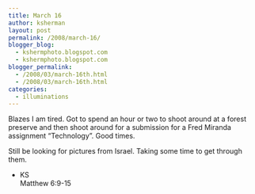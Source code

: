 ```yaml
---
title: March 16
author: ksherman
layout: post
permalink: /2008/march-16/
blogger_blog:
  - kshermphoto.blogspot.com
  - kshermphoto.blogspot.com
blogger_permalink:
  - /2008/03/march-16th.html
  - /2008/03/march-16th.html
categories:
  - illuminations
---
```

<a onblur="try {parent.deselectBloggerImageGracefully();} catch(e) {}" href="http://1.bp.blogspot.com/_HTtVcKQt9f8/R-VfBcXcliI/AAAAAAAAASY/30h3mpCuCnc/s1600-h/March16-1.jpg"><img style="cursor: pointer;" src="http://1.bp.blogspot.com/_HTtVcKQt9f8/R-VfBcXcliI/AAAAAAAAASY/30h3mpCuCnc/s400/March16-1.jpg" alt="" id="BLOGGER_PHOTO_ID_5180651424758666786" border="0" /></a>  
<a onblur="try {parent.deselectBloggerImageGracefully();} catch(e) {}" href="http://2.bp.blogspot.com/_HTtVcKQt9f8/R-VfBsXcljI/AAAAAAAAASg/joc-KbrqQGc/s1600-h/March16-2.jpg"><img style="cursor: pointer;" src="http://2.bp.blogspot.com/_HTtVcKQt9f8/R-VfBsXcljI/AAAAAAAAASg/joc-KbrqQGc/s400/March16-2.jpg" alt="" id="BLOGGER_PHOTO_ID_5180651429053634098" border="0" /></a>  
<a onblur="try {parent.deselectBloggerImageGracefully();} catch(e) {}" href="http://3.bp.blogspot.com/_HTtVcKQt9f8/R-VfB8XclkI/AAAAAAAAASo/Hs6e3GvMV3E/s1600-h/March16-3.jpg"><img style="cursor: pointer;" src="http://3.bp.blogspot.com/_HTtVcKQt9f8/R-VfB8XclkI/AAAAAAAAASo/Hs6e3GvMV3E/s400/March16-3.jpg" alt="" id="BLOGGER_PHOTO_ID_5180651433348601410" border="0" /></a>  
<a onblur="try {parent.deselectBloggerImageGracefully();} catch(e) {}" href="http://3.bp.blogspot.com/_HTtVcKQt9f8/R-VfB8XcllI/AAAAAAAAASw/FtqpFe-_FUE/s1600-h/March16-4.jpg"><img style="cursor: pointer;" src="http://3.bp.blogspot.com/_HTtVcKQt9f8/R-VfB8XcllI/AAAAAAAAASw/FtqpFe-_FUE/s400/March16-4.jpg" alt="" id="BLOGGER_PHOTO_ID_5180651433348601426" border="0" /></a>  
<a onblur="try {parent.deselectBloggerImageGracefully();} catch(e) {}" href="http://4.bp.blogspot.com/_HTtVcKQt9f8/R-VfCMXclmI/AAAAAAAAAS4/o05l01KWH0o/s1600-h/March16-5.jpg"><img style="cursor: pointer;" src="http://4.bp.blogspot.com/_HTtVcKQt9f8/R-VfCMXclmI/AAAAAAAAAS4/o05l01KWH0o/s400/March16-5.jpg" alt="" id="BLOGGER_PHOTO_ID_5180651437643568738" border="0" /></a>  
<a onblur="try {parent.deselectBloggerImageGracefully();} catch(e) {}" href="http://4.bp.blogspot.com/_HTtVcKQt9f8/R-VeyMXcldI/AAAAAAAAARw/LPKEQgRTbBA/s1600-h/March16-6.jpg"><img style="cursor: pointer;" src="http://4.bp.blogspot.com/_HTtVcKQt9f8/R-VeyMXcldI/AAAAAAAAARw/LPKEQgRTbBA/s400/March16-6.jpg" alt="" id="BLOGGER_PHOTO_ID_5180651162765661650" border="0" /></a>  
<a onblur="try {parent.deselectBloggerImageGracefully();} catch(e) {}" href="http://1.bp.blogspot.com/_HTtVcKQt9f8/R-VeycXcleI/AAAAAAAAAR4/DcAcESIb2OQ/s1600-h/March16-7.jpg"><img style="cursor: pointer;" src="http://1.bp.blogspot.com/_HTtVcKQt9f8/R-VeycXcleI/AAAAAAAAAR4/DcAcESIb2OQ/s400/March16-7.jpg" alt="" id="BLOGGER_PHOTO_ID_5180651167060628962" border="0" /></a>  
<a onblur="try {parent.deselectBloggerImageGracefully();} catch(e) {}" href="http://2.bp.blogspot.com/_HTtVcKQt9f8/R-VeysXclfI/AAAAAAAAASA/LpV0W9EyC84/s1600-h/March16-8.jpg"><img style="cursor: pointer;" src="http://2.bp.blogspot.com/_HTtVcKQt9f8/R-VeysXclfI/AAAAAAAAASA/LpV0W9EyC84/s400/March16-8.jpg" alt="" id="BLOGGER_PHOTO_ID_5180651171355596274" border="0" /></a>  
<a onblur="try {parent.deselectBloggerImageGracefully();} catch(e) {}" href="http://3.bp.blogspot.com/_HTtVcKQt9f8/R-Vey8XclgI/AAAAAAAAASI/Mef_qnOd0Y8/s1600-h/March16-9.jpg"><img style="cursor: pointer;" src="http://3.bp.blogspot.com/_HTtVcKQt9f8/R-Vey8XclgI/AAAAAAAAASI/Mef_qnOd0Y8/s400/March16-9.jpg" alt="" id="BLOGGER_PHOTO_ID_5180651175650563586" border="0" /></a>  
<a onblur="try {parent.deselectBloggerImageGracefully();} catch(e) {}" href="http://3.bp.blogspot.com/_HTtVcKQt9f8/R-Vey8XclhI/AAAAAAAAASQ/PtNHzlqYvTU/s1600-h/March16-10.jpg"><img style="cursor: pointer;" src="http://3.bp.blogspot.com/_HTtVcKQt9f8/R-Vey8XclhI/AAAAAAAAASQ/PtNHzlqYvTU/s400/March16-10.jpg" alt="" id="BLOGGER_PHOTO_ID_5180651175650563602" border="0" /></a>  
Blazes I am tired. Got to spend an hour or two to shoot around at a forest preserve and then shoot around for a submission for a Fred Miranda assignment &#8220;Technology&#8221;. Good times.

Still be looking for pictures from Israel. Taking some time to get through them.

- KS  
Matthew 6:9-15